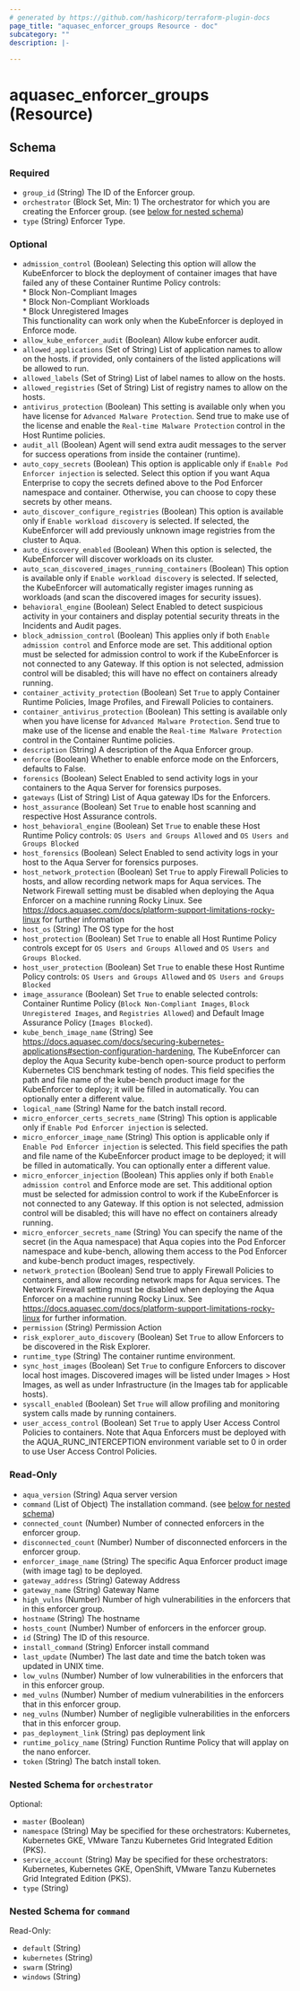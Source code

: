```yaml
---
# generated by https://github.com/hashicorp/terraform-plugin-docs
page_title: "aquasec_enforcer_groups Resource - doc"
subcategory: ""
description: |-
  
---
```


# aquasec_enforcer_groups (Resource)





<!-- schema generated by tfplugindocs -->
## Schema

### Required

- `group_id` (String) The ID of the Enforcer group.
- `orchestrator` (Block Set, Min: 1) The orchestrator for which you are creating the Enforcer group. (see [below for nested schema](#nestedblock--orchestrator))
- `type` (String) Enforcer Type.

### Optional

- `admission_control` (Boolean) Selecting this option will allow the KubeEnforcer to block the deployment of container images that have failed any of these Container Runtime Policy controls:\
				* Block Non-Compliant Images\
				* Block Non-Compliant Workloads\
				* Block Unregistered Images\
				This functionality can work only when the KubeEnforcer is deployed in Enforce mode.
- `allow_kube_enforcer_audit` (Boolean) Allow kube enforcer audit.
- `allowed_applications` (Set of String) List of application names to allow on the hosts. if provided, only containers of the listed applications will be allowed to run.
- `allowed_labels` (Set of String) List of label names to allow on the hosts.
- `allowed_registries` (Set of String) List of registry names to allow on the hosts.
- `antivirus_protection` (Boolean) This setting is available only when you have license for `Advanced Malware Protection`. Send true to make use of the license and enable the `Real-time Malware Protection` control in the Host Runtime policies.
- `audit_all` (Boolean) Agent will send extra audit messages to the server for success operations from inside the container (runtime).
- `auto_copy_secrets` (Boolean) This option is applicable only if `Enable Pod Enforcer injection` is selected. Select this option if you want Aqua Enterprise to copy the secrets defined above to the Pod Enforcer namespace and container. Otherwise, you can choose to copy these secrets by other means.
- `auto_discover_configure_registries` (Boolean) This option is available only if `Enable workload discovery` is selected. If selected, the KubeEnforcer will add previously unknown image registries from the cluster to Aqua.
- `auto_discovery_enabled` (Boolean) When this option is selected, the KubeEnforcer will discover workloads on its cluster.
- `auto_scan_discovered_images_running_containers` (Boolean) This option is available only if `Enable workload discovery` is selected. If selected, the KubeEnforcer will automatically register images running as workloads (and scan the discovered images for security issues).
- `behavioral_engine` (Boolean) Select Enabled to detect suspicious activity in your containers and display potential security threats in the Incidents and Audit pages.
- `block_admission_control` (Boolean) This applies only if both `Enable admission control` and Enforce mode are set. This additional option must be selected for admission control to work if the KubeEnforcer is not connected to any Gateway. If this option is not selected, admission control will be disabled; this will have no effect on containers already running.
- `container_activity_protection` (Boolean) Set `True` to apply Container Runtime Policies, Image Profiles, and Firewall Policies to containers.
- `container_antivirus_protection` (Boolean) This setting is available only when you have license for `Advanced Malware Protection`. Send true to make use of the license and enable the `Real-time Malware Protection` control in the Container Runtime policies.
- `description` (String) A description of the Aqua Enforcer group.
- `enforce` (Boolean) Whether to enable enforce mode on the Enforcers, defaults to False.
- `forensics` (Boolean) Select Enabled to send activity logs in your containers to the Aqua Server for forensics purposes.
- `gateways` (List of String) List of Aqua gateway IDs for the Enforcers.
- `host_assurance` (Boolean) Set `True` to enable host scanning and respective Host Assurance controls.
- `host_behavioral_engine` (Boolean) Set `True` to enable these Host Runtime Policy controls: `OS Users and Groups Allowed` and `OS Users and Groups Blocked`
- `host_forensics` (Boolean) Select Enabled to send activity logs in your host to the Aqua Server for forensics purposes.
- `host_network_protection` (Boolean) Set `True` to apply Firewall Policies to hosts, and allow recording network maps for Aqua services. The Network Firewall setting must be disabled when deploying the Aqua Enforcer on a machine running Rocky Linux. See https://docs.aquasec.com/docs/platform-support-limitations-rocky-linux for further information
- `host_os` (String) The OS type for the host
- `host_protection` (Boolean) Set `True` to enable all Host Runtime Policy controls except for `OS Users and Groups Allowed` and `OS Users and Groups Blocked`.
- `host_user_protection` (Boolean) Set `True` to enable these Host Runtime Policy controls: `OS Users and Groups Allowed` and `OS Users and Groups Blocked`
- `image_assurance` (Boolean) Set `True` to enable selected controls: Container Runtime Policy (`Block Non-Compliant Images`, `Block Unregistered Images`, and `Registries Allowed`) and Default Image Assurance Policy (`Images Blocked`).
- `kube_bench_image_name` (String) See https://docs.aquasec.com/docs/securing-kubernetes-applications#section-configuration-hardening, The KubeEnforcer can deploy the Aqua Security kube-bench open-source product to perform Kubernetes CIS benchmark testing of nodes.
				This field specifies the path and file name of the kube-bench product image for the KubeEnforcer to deploy; it will be filled in automatically. You can optionally enter a different value.
- `logical_name` (String) Name for the batch install record.
- `micro_enforcer_certs_secrets_name` (String) This option is applicable only if `Enable Pod Enforcer injection` is selected.
- `micro_enforcer_image_name` (String) This option is applicable only if `Enable Pod Enforcer injection` is selected. This field specifies the path and file name of the KubeEnforcer product image to be deployed; it will be filled in automatically. You can optionally enter a different value.
- `micro_enforcer_injection` (Boolean) This applies only if both `Enable admission control` and Enforce mode are set. This additional option must be selected for admission control to work if the KubeEnforcer is not connected to any Gateway. If this option is not selected, admission control will be disabled; this will have no effect on containers already running.
- `micro_enforcer_secrets_name` (String) You can specify the name of the secret (in the Aqua namespace) that Aqua copies into the Pod Enforcer namespace and kube-bench, allowing them access to the Pod Enforcer and kube-bench product images, respectively.
- `network_protection` (Boolean) Send true to apply Firewall Policies to containers, and allow recording network maps for Aqua services. The Network Firewall setting must be disabled when deploying the Aqua Enforcer on a machine running Rocky Linux. See https://docs.aquasec.com/docs/platform-support-limitations-rocky-linux for further information.
- `permission` (String) Permission Action
- `risk_explorer_auto_discovery` (Boolean) Set `True` to allow Enforcers to be discovered in the Risk Explorer.
- `runtime_type` (String) The container runtime environment.
- `sync_host_images` (Boolean) Set `True` to configure Enforcers to discover local host images. Discovered images will be listed under Images > Host Images, as well as under Infrastructure (in the Images tab for applicable hosts).
- `syscall_enabled` (Boolean) Set `True` will allow profiling and monitoring system calls made by running containers.
- `user_access_control` (Boolean) Set `True` to apply User Access Control Policies to containers. Note that Aqua Enforcers must be deployed with the AQUA_RUNC_INTERCEPTION environment variable set to 0 in order to use User Access Control Policies.

### Read-Only

- `aqua_version` (String) Aqua server version
- `command` (List of Object) The installation command. (see [below for nested schema](#nestedatt--command))
- `connected_count` (Number) Number of connected enforcers in the enforcer group.
- `disconnected_count` (Number) Number of disconnected enforcers in the enforcer group.
- `enforcer_image_name` (String) The specific Aqua Enforcer product image (with image tag) to be deployed.
- `gateway_address` (String) Gateway Address
- `gateway_name` (String) Gateway Name
- `high_vulns` (Number) Number of high vulnerabilities in the enforcers that in this enforcer group.
- `hostname` (String) The hostname
- `hosts_count` (Number) Number of enforcers in the enforcer group.
- `id` (String) The ID of this resource.
- `install_command` (String) Enforcer install command
- `last_update` (Number) The last date and time the batch token was updated in UNIX time.
- `low_vulns` (Number) Number of low vulnerabilities in the enforcers that in this enforcer group.
- `med_vulns` (Number) Number of medium vulnerabilities in the enforcers that in this enforcer group.
- `neg_vulns` (Number) Number of negligible vulnerabilities in the enforcers that in this enforcer group.
- `pas_deployment_link` (String) pas deployment link
- `runtime_policy_name` (String) Function Runtime Policy that will applay on the nano enforcer.
- `token` (String) The batch install token.

<a id="nestedblock--orchestrator"></a>
### Nested Schema for `orchestrator`

Optional:

- `master` (Boolean)
- `namespace` (String) May be specified for these orchestrators: Kubernetes, Kubernetes GKE, VMware Tanzu Kubernetes Grid Integrated Edition (PKS).
- `service_account` (String) May be specified for these orchestrators: Kubernetes, Kubernetes GKE, OpenShift, VMware Tanzu Kubernetes Grid Integrated Edition (PKS).
- `type` (String)


<a id="nestedatt--command"></a>
### Nested Schema for `command`

Read-Only:

- `default` (String)
- `kubernetes` (String)
- `swarm` (String)
- `windows` (String)


